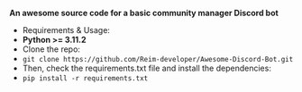 **An awesome source code for a basic community manager Discord bot**

* Requirements & Usage:
* **Python >= 3.11.2**
* Clone the repo:
* ```git clone https://github.com/Reim-developer/Awesome-Discord-Bot.git```
* Then, check the requirements.txt file and install the dependencies:
* `pip install -r requirements.txt`